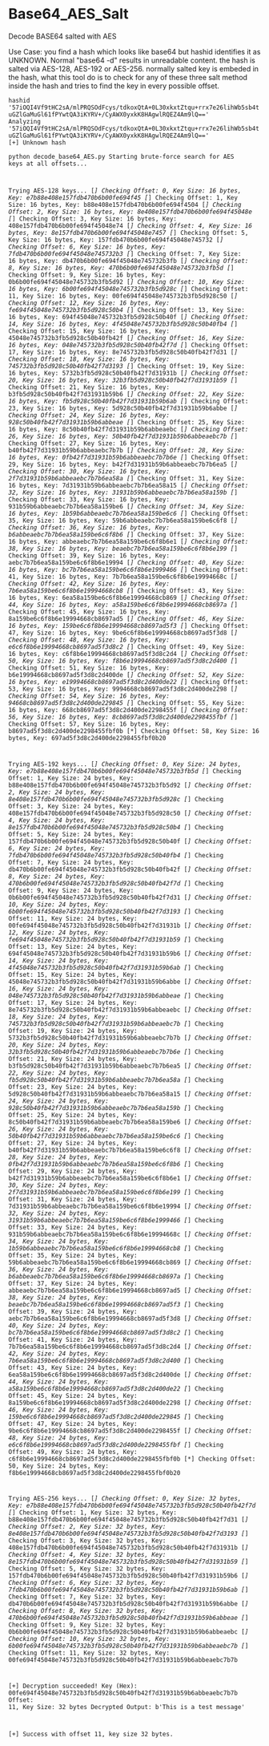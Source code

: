 # Base64_AES_Salt
Decode BASE64 salted with AES

Use Case: you find a hash which looks like base64 but hashid identifies it as UNKNOWN. 
Normal "base64 -d" results in unreadable content. the hash is salted via AES-128, AES-192 or AES-256. normally salted key is embeded in the hash, what this tool do is to check for any of these three salt method inside the hash and tries to find the key in every possible offset.


<code>hashid '57iOQI4Vf9tHC2sA/mlPRQSOdFcys/tdkoxQtA+0L30xkxtZtqu+rrx7e26lihWb5sb4tuGZlGaMuGl61fPYwtQA3iKYRV+/CyAWX0yxkK8HAgwlRQEZ4Am9lQ=='
Analyzing '57iOQI4Vf9tHC2sA/mlPRQSOdFcys/tdkoxQtA+0L30xkxtZtqu+rrx7e26lihWb5sb4tuGZlGaMuGl61fPYwtQA3iKYRV+/CyAWX0yxkK8HAgwlRQEZ4Am9lQ=='
[+] Unknown hash</code>

<code>python decode_base64_AES.py 
Starting brute-force search for AES keys at all offsets...

Trying AES-128 keys...
[*] Checking Offset: 0, Key Size: 16 bytes, Key: e7b88e408e157fdb470b6b00fe694f45
[*] Checking Offset: 1, Key Size: 16 bytes, Key: b88e408e157fdb470b6b00fe694f4504
[*] Checking Offset: 2, Key Size: 16 bytes, Key: 8e408e157fdb470b6b00fe694f45048e
[*] Checking Offset: 3, Key Size: 16 bytes, Key: 408e157fdb470b6b00fe694f45048e74
[*] Checking Offset: 4, Key Size: 16 bytes, Key: 8e157fdb470b6b00fe694f45048e7457
[*] Checking Offset: 5, Key Size: 16 bytes, Key: 157fdb470b6b00fe694f45048e745732
[*] Checking Offset: 6, Key Size: 16 bytes, Key: 7fdb470b6b00fe694f45048e745732b3
[*] Checking Offset: 7, Key Size: 16 bytes, Key: db470b6b00fe694f45048e745732b3fb
[*] Checking Offset: 8, Key Size: 16 bytes, Key: 470b6b00fe694f45048e745732b3fb5d
[*] Checking Offset: 9, Key Size: 16 bytes, Key: 0b6b00fe694f45048e745732b3fb5d92
[*] Checking Offset: 10, Key Size: 16 bytes, Key: 6b00fe694f45048e745732b3fb5d928c
[*] Checking Offset: 11, Key Size: 16 bytes, Key: 00fe694f45048e745732b3fb5d928c50
[*] Checking Offset: 12, Key Size: 16 bytes, Key: fe694f45048e745732b3fb5d928c50b4
[*] Checking Offset: 13, Key Size: 16 bytes, Key: 694f45048e745732b3fb5d928c50b40f
[*] Checking Offset: 14, Key Size: 16 bytes, Key: 4f45048e745732b3fb5d928c50b40fb4
[*] Checking Offset: 15, Key Size: 16 bytes, Key: 45048e745732b3fb5d928c50b40fb42f
[*] Checking Offset: 16, Key Size: 16 bytes, Key: 048e745732b3fb5d928c50b40fb42f7d
[*] Checking Offset: 17, Key Size: 16 bytes, Key: 8e745732b3fb5d928c50b40fb42f7d31
[*] Checking Offset: 18, Key Size: 16 bytes, Key: 745732b3fb5d928c50b40fb42f7d3193
[*] Checking Offset: 19, Key Size: 16 bytes, Key: 5732b3fb5d928c50b40fb42f7d31931b
[*] Checking Offset: 20, Key Size: 16 bytes, Key: 32b3fb5d928c50b40fb42f7d31931b59
[*] Checking Offset: 21, Key Size: 16 bytes, Key: b3fb5d928c50b40fb42f7d31931b59b6
[*] Checking Offset: 22, Key Size: 16 bytes, Key: fb5d928c50b40fb42f7d31931b59b6ab
[*] Checking Offset: 23, Key Size: 16 bytes, Key: 5d928c50b40fb42f7d31931b59b6abbe
[*] Checking Offset: 24, Key Size: 16 bytes, Key: 928c50b40fb42f7d31931b59b6abbeae
[*] Checking Offset: 25, Key Size: 16 bytes, Key: 8c50b40fb42f7d31931b59b6abbeaebc
[*] Checking Offset: 26, Key Size: 16 bytes, Key: 50b40fb42f7d31931b59b6abbeaebc7b
[*] Checking Offset: 27, Key Size: 16 bytes, Key: b40fb42f7d31931b59b6abbeaebc7b7b
[*] Checking Offset: 28, Key Size: 16 bytes, Key: 0fb42f7d31931b59b6abbeaebc7b7b6e
[*] Checking Offset: 29, Key Size: 16 bytes, Key: b42f7d31931b59b6abbeaebc7b7b6ea5
[*] Checking Offset: 30, Key Size: 16 bytes, Key: 2f7d31931b59b6abbeaebc7b7b6ea58a
[*] Checking Offset: 31, Key Size: 16 bytes, Key: 7d31931b59b6abbeaebc7b7b6ea58a15
[*] Checking Offset: 32, Key Size: 16 bytes, Key: 31931b59b6abbeaebc7b7b6ea58a159b
[*] Checking Offset: 33, Key Size: 16 bytes, Key: 931b59b6abbeaebc7b7b6ea58a159be6
[*] Checking Offset: 34, Key Size: 16 bytes, Key: 1b59b6abbeaebc7b7b6ea58a159be6c6
[*] Checking Offset: 35, Key Size: 16 bytes, Key: 59b6abbeaebc7b7b6ea58a159be6c6f8
[*] Checking Offset: 36, Key Size: 16 bytes, Key: b6abbeaebc7b7b6ea58a159be6c6f8b6
[*] Checking Offset: 37, Key Size: 16 bytes, Key: abbeaebc7b7b6ea58a159be6c6f8b6e1
[*] Checking Offset: 38, Key Size: 16 bytes, Key: beaebc7b7b6ea58a159be6c6f8b6e199
[*] Checking Offset: 39, Key Size: 16 bytes, Key: aebc7b7b6ea58a159be6c6f8b6e19994
[*] Checking Offset: 40, Key Size: 16 bytes, Key: bc7b7b6ea58a159be6c6f8b6e1999466
[*] Checking Offset: 41, Key Size: 16 bytes, Key: 7b7b6ea58a159be6c6f8b6e19994668c
[*] Checking Offset: 42, Key Size: 16 bytes, Key: 7b6ea58a159be6c6f8b6e19994668cb8
[*] Checking Offset: 43, Key Size: 16 bytes, Key: 6ea58a159be6c6f8b6e19994668cb869
[*] Checking Offset: 44, Key Size: 16 bytes, Key: a58a159be6c6f8b6e19994668cb8697a
[*] Checking Offset: 45, Key Size: 16 bytes, Key: 8a159be6c6f8b6e19994668cb8697ad5
[*] Checking Offset: 46, Key Size: 16 bytes, Key: 159be6c6f8b6e19994668cb8697ad5f3
[*] Checking Offset: 47, Key Size: 16 bytes, Key: 9be6c6f8b6e19994668cb8697ad5f3d8
[*] Checking Offset: 48, Key Size: 16 bytes, Key: e6c6f8b6e19994668cb8697ad5f3d8c2
[*] Checking Offset: 49, Key Size: 16 bytes, Key: c6f8b6e19994668cb8697ad5f3d8c2d4
[*] Checking Offset: 50, Key Size: 16 bytes, Key: f8b6e19994668cb8697ad5f3d8c2d400
[*] Checking Offset: 51, Key Size: 16 bytes, Key: b6e19994668cb8697ad5f3d8c2d400de
[*] Checking Offset: 52, Key Size: 16 bytes, Key: e19994668cb8697ad5f3d8c2d400de22
[*] Checking Offset: 53, Key Size: 16 bytes, Key: 9994668cb8697ad5f3d8c2d400de2298
[*] Checking Offset: 54, Key Size: 16 bytes, Key: 94668cb8697ad5f3d8c2d400de229845
[*] Checking Offset: 55, Key Size: 16 bytes, Key: 668cb8697ad5f3d8c2d400de2298455f
[*] Checking Offset: 56, Key Size: 16 bytes, Key: 8cb8697ad5f3d8c2d400de2298455fbf
[*] Checking Offset: 57, Key Size: 16 bytes, Key: b8697ad5f3d8c2d400de2298455fbf0b
[*] Checking Offset: 58, Key Size: 16 bytes, Key: 697ad5f3d8c2d400de2298455fbf0b20

Trying AES-192 keys...
[*] Checking Offset: 0, Key Size: 24 bytes, Key: e7b88e408e157fdb470b6b00fe694f45048e745732b3fb5d
[*] Checking Offset: 1, Key Size: 24 bytes, Key: b88e408e157fdb470b6b00fe694f45048e745732b3fb5d92
[*] Checking Offset: 2, Key Size: 24 bytes, Key: 8e408e157fdb470b6b00fe694f45048e745732b3fb5d928c
[*] Checking Offset: 3, Key Size: 24 bytes, Key: 408e157fdb470b6b00fe694f45048e745732b3fb5d928c50
[*] Checking Offset: 4, Key Size: 24 bytes, Key: 8e157fdb470b6b00fe694f45048e745732b3fb5d928c50b4
[*] Checking Offset: 5, Key Size: 24 bytes, Key: 157fdb470b6b00fe694f45048e745732b3fb5d928c50b40f
[*] Checking Offset: 6, Key Size: 24 bytes, Key: 7fdb470b6b00fe694f45048e745732b3fb5d928c50b40fb4
[*] Checking Offset: 7, Key Size: 24 bytes, Key: db470b6b00fe694f45048e745732b3fb5d928c50b40fb42f
[*] Checking Offset: 8, Key Size: 24 bytes, Key: 470b6b00fe694f45048e745732b3fb5d928c50b40fb42f7d
[*] Checking Offset: 9, Key Size: 24 bytes, Key: 0b6b00fe694f45048e745732b3fb5d928c50b40fb42f7d31
[*] Checking Offset: 10, Key Size: 24 bytes, Key: 6b00fe694f45048e745732b3fb5d928c50b40fb42f7d3193
[*] Checking Offset: 11, Key Size: 24 bytes, Key: 00fe694f45048e745732b3fb5d928c50b40fb42f7d31931b
[*] Checking Offset: 12, Key Size: 24 bytes, Key: fe694f45048e745732b3fb5d928c50b40fb42f7d31931b59
[*] Checking Offset: 13, Key Size: 24 bytes, Key: 694f45048e745732b3fb5d928c50b40fb42f7d31931b59b6
[*] Checking Offset: 14, Key Size: 24 bytes, Key: 4f45048e745732b3fb5d928c50b40fb42f7d31931b59b6ab
[*] Checking Offset: 15, Key Size: 24 bytes, Key: 45048e745732b3fb5d928c50b40fb42f7d31931b59b6abbe
[*] Checking Offset: 16, Key Size: 24 bytes, Key: 048e745732b3fb5d928c50b40fb42f7d31931b59b6abbeae
[*] Checking Offset: 17, Key Size: 24 bytes, Key: 8e745732b3fb5d928c50b40fb42f7d31931b59b6abbeaebc
[*] Checking Offset: 18, Key Size: 24 bytes, Key: 745732b3fb5d928c50b40fb42f7d31931b59b6abbeaebc7b
[*] Checking Offset: 19, Key Size: 24 bytes, Key: 5732b3fb5d928c50b40fb42f7d31931b59b6abbeaebc7b7b
[*] Checking Offset: 20, Key Size: 24 bytes, Key: 32b3fb5d928c50b40fb42f7d31931b59b6abbeaebc7b7b6e
[*] Checking Offset: 21, Key Size: 24 bytes, Key: b3fb5d928c50b40fb42f7d31931b59b6abbeaebc7b7b6ea5
[*] Checking Offset: 22, Key Size: 24 bytes, Key: fb5d928c50b40fb42f7d31931b59b6abbeaebc7b7b6ea58a
[*] Checking Offset: 23, Key Size: 24 bytes, Key: 5d928c50b40fb42f7d31931b59b6abbeaebc7b7b6ea58a15
[*] Checking Offset: 24, Key Size: 24 bytes, Key: 928c50b40fb42f7d31931b59b6abbeaebc7b7b6ea58a159b
[*] Checking Offset: 25, Key Size: 24 bytes, Key: 8c50b40fb42f7d31931b59b6abbeaebc7b7b6ea58a159be6
[*] Checking Offset: 26, Key Size: 24 bytes, Key: 50b40fb42f7d31931b59b6abbeaebc7b7b6ea58a159be6c6
[*] Checking Offset: 27, Key Size: 24 bytes, Key: b40fb42f7d31931b59b6abbeaebc7b7b6ea58a159be6c6f8
[*] Checking Offset: 28, Key Size: 24 bytes, Key: 0fb42f7d31931b59b6abbeaebc7b7b6ea58a159be6c6f8b6
[*] Checking Offset: 29, Key Size: 24 bytes, Key: b42f7d31931b59b6abbeaebc7b7b6ea58a159be6c6f8b6e1
[*] Checking Offset: 30, Key Size: 24 bytes, Key: 2f7d31931b59b6abbeaebc7b7b6ea58a159be6c6f8b6e199
[*] Checking Offset: 31, Key Size: 24 bytes, Key: 7d31931b59b6abbeaebc7b7b6ea58a159be6c6f8b6e19994
[*] Checking Offset: 32, Key Size: 24 bytes, Key: 31931b59b6abbeaebc7b7b6ea58a159be6c6f8b6e1999466
[*] Checking Offset: 33, Key Size: 24 bytes, Key: 931b59b6abbeaebc7b7b6ea58a159be6c6f8b6e19994668c
[*] Checking Offset: 34, Key Size: 24 bytes, Key: 1b59b6abbeaebc7b7b6ea58a159be6c6f8b6e19994668cb8
[*] Checking Offset: 35, Key Size: 24 bytes, Key: 59b6abbeaebc7b7b6ea58a159be6c6f8b6e19994668cb869
[*] Checking Offset: 36, Key Size: 24 bytes, Key: b6abbeaebc7b7b6ea58a159be6c6f8b6e19994668cb8697a
[*] Checking Offset: 37, Key Size: 24 bytes, Key: abbeaebc7b7b6ea58a159be6c6f8b6e19994668cb8697ad5
[*] Checking Offset: 38, Key Size: 24 bytes, Key: beaebc7b7b6ea58a159be6c6f8b6e19994668cb8697ad5f3
[*] Checking Offset: 39, Key Size: 24 bytes, Key: aebc7b7b6ea58a159be6c6f8b6e19994668cb8697ad5f3d8
[*] Checking Offset: 40, Key Size: 24 bytes, Key: bc7b7b6ea58a159be6c6f8b6e19994668cb8697ad5f3d8c2
[*] Checking Offset: 41, Key Size: 24 bytes, Key: 7b7b6ea58a159be6c6f8b6e19994668cb8697ad5f3d8c2d4
[*] Checking Offset: 42, Key Size: 24 bytes, Key: 7b6ea58a159be6c6f8b6e19994668cb8697ad5f3d8c2d400
[*] Checking Offset: 43, Key Size: 24 bytes, Key: 6ea58a159be6c6f8b6e19994668cb8697ad5f3d8c2d400de
[*] Checking Offset: 44, Key Size: 24 bytes, Key: a58a159be6c6f8b6e19994668cb8697ad5f3d8c2d400de22
[*] Checking Offset: 45, Key Size: 24 bytes, Key: 8a159be6c6f8b6e19994668cb8697ad5f3d8c2d400de2298
[*] Checking Offset: 46, Key Size: 24 bytes, Key: 159be6c6f8b6e19994668cb8697ad5f3d8c2d400de229845
[*] Checking Offset: 47, Key Size: 24 bytes, Key: 9be6c6f8b6e19994668cb8697ad5f3d8c2d400de2298455f
[*] Checking Offset: 48, Key Size: 24 bytes, Key: e6c6f8b6e19994668cb8697ad5f3d8c2d400de2298455fbf
[*] Checking Offset: 49, Key Size: 24 bytes, Key: c6f8b6e19994668cb8697ad5f3d8c2d400de2298455fbf0b
[*] Checking Offset: 50, Key Size: 24 bytes, Key: f8b6e19994668cb8697ad5f3d8c2d400de2298455fbf0b20

Trying AES-256 keys...
[*] Checking Offset: 0, Key Size: 32 bytes, Key: e7b88e408e157fdb470b6b00fe694f45048e745732b3fb5d928c50b40fb42f7d
[*] Checking Offset: 1, Key Size: 32 bytes, Key: b88e408e157fdb470b6b00fe694f45048e745732b3fb5d928c50b40fb42f7d31
[*] Checking Offset: 2, Key Size: 32 bytes, Key: 8e408e157fdb470b6b00fe694f45048e745732b3fb5d928c50b40fb42f7d3193
[*] Checking Offset: 3, Key Size: 32 bytes, Key: 408e157fdb470b6b00fe694f45048e745732b3fb5d928c50b40fb42f7d31931b
[*] Checking Offset: 4, Key Size: 32 bytes, Key: 8e157fdb470b6b00fe694f45048e745732b3fb5d928c50b40fb42f7d31931b59
[*] Checking Offset: 5, Key Size: 32 bytes, Key: 157fdb470b6b00fe694f45048e745732b3fb5d928c50b40fb42f7d31931b59b6
[*] Checking Offset: 6, Key Size: 32 bytes, Key: 7fdb470b6b00fe694f45048e745732b3fb5d928c50b40fb42f7d31931b59b6ab
[*] Checking Offset: 7, Key Size: 32 bytes, Key: db470b6b00fe694f45048e745732b3fb5d928c50b40fb42f7d31931b59b6abbe
[*] Checking Offset: 8, Key Size: 32 bytes, Key: 470b6b00fe694f45048e745732b3fb5d928c50b40fb42f7d31931b59b6abbeae
[*] Checking Offset: 9, Key Size: 32 bytes, Key: 0b6b00fe694f45048e745732b3fb5d928c50b40fb42f7d31931b59b6abbeaebc
[*] Checking Offset: 10, Key Size: 32 bytes, Key: 6b00fe694f45048e745732b3fb5d928c50b40fb42f7d31931b59b6abbeaebc7b
[*] Checking Offset: 11, Key Size: 32 bytes, Key: 00fe694f45048e745732b3fb5d928c50b40fb42f7d31931b59b6abbeaebc7b7b

[+] Decryption succeeded!
Key (Hex): 00fe694f45048e745732b3fb5d928c50b40fb42f7d31931b59b6abbeaebc7b7b
Offset: 11, Key Size: 32 bytes
Decrypted Output: b'This is a test message'

[+] Success with offset 11, key size 32 bytes.</code>
